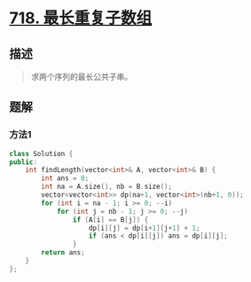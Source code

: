 # [718. 最长重复子数组](https://leetcode-cn.com/problems/maximum-length-of-repeated-subarray/) 

## 描述
> 求两个序列的最长公共子串。

## 题解

### 方法1

```c++
class Solution {
public:
    int findLength(vector<int>& A, vector<int>& B) {
        int ans = 0;
        int na = A.size(), nb = B.size();
        vector<vector<int>> dp(na+1, vector<int>(nb+1, 0));
        for (int i = na - 1; i >= 0; --i) 
            for (int j = nb - 1; j >= 0; --j) 
                if (A[i] == B[j]) {
                    dp[i][j] = dp[i+1][j+1] + 1;
                    if (ans < dp[i][j]) ans = dp[i][j];
                }
        return ans;
    }
};
```

